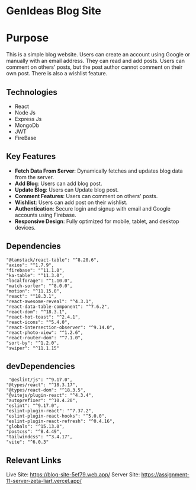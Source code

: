 # GenIdeas Blog Site

# Purpose
This is a simple blog website. Users can create an account using Google or manually with an email address. They can read and add posts. Users can comment on others' posts, but the post author cannot comment on their own post. There is also a wishlist feature.


## Technologies
- React
- Node Js
- Express Js
- MongoDb
- JWT
- FireBase


## Key Features

- **Fetch Data From Server**: Dynamically fetches and updates blog data from the server.
- **Add Blog**: Users can add blog post.
- **Update Blog**: Users can Update blog post.
- **Comment Features**: Users can comment on others' posts.
- **Wishlist**: Users can add post on their wishlist.
- **Authentication**: Secure login and signup with email and Google accounts using Firebase.
- **Responsive Design**: Fully optimized for mobile, tablet, and desktop devices.


## Dependencies
    "@tanstack/react-table": "^8.20.6",
    "axios": "^1.7.9",
    "firebase": "^11.1.0",
    "ka-table": "^11.3.0",
    "localforage": "^1.10.0",
    "match-sorter": "^8.0.0",
    "motion": "^11.15.0",
    "react": "^18.3.1",
    "react-awesome-reveal": "^4.3.1",
    "react-data-table-component": "^7.6.2",
    "react-dom": "^18.3.1",
    "react-hot-toast": "^2.4.1",
    "react-icons": "^5.4.0",
    "react-intersection-observer": "^9.14.0",
    "react-photo-view": "^1.2.6",
    "react-router-dom": "^7.1.0",
    "sort-by": "^1.2.0",
    "swiper": "^11.1.15"
## devDependencies
     "@eslint/js": "^9.17.0",
    "@types/react": "^18.3.17",
    "@types/react-dom": "^18.3.5",
    "@vitejs/plugin-react": "^4.3.4",
    "autoprefixer": "^10.4.20",
    "eslint": "^9.17.0",
    "eslint-plugin-react": "^7.37.2",
    "eslint-plugin-react-hooks": "^5.0.0",
    "eslint-plugin-react-refresh": "^0.4.16",
    "globals": "^15.13.0",
    "postcss": "^8.4.49",
    "tailwindcss": "^3.4.17",
    "vite": "^6.0.3"

## Relevant Links
Live Site: https://blog-site-5ef79.web.app/
Server Site: https://assignment-11-server-zeta-liart.vercel.app/
